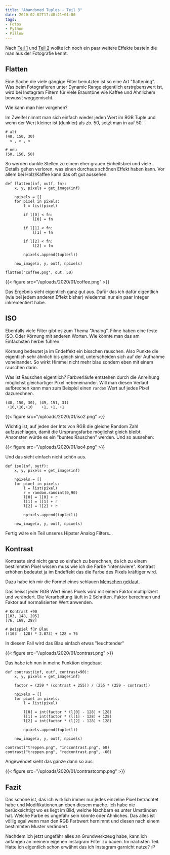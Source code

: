 ```yaml
---
title: "Abandoned Tuples - Teil 3"
date: 2020-02-02T17:48:21+01:00
tags:
- Fotos
- Python
- Pillow
---
```


Nach [Teil 1](/blog/2020/01/29/abandoned-tuples/) und [Teil 2](/blog/2020/01/29/abandoned-tuples-2/)
wollte ich noch ein paar weitere Effekte basteln die man aus der Fotografie
kennt.

<!--more-->

## Flatten

Eine Sache die viele gängige Filter benutzten ist so eine Art
"flattening". Was beim Fotografieren unter Dynamic Range eigentlich
erstrebenswert ist, wird bei Instagram Filtern für viele Brauntöne wie Kaffee und Ähnlichem
bewusst weggemischt.

Wie kann man hier vorgehen?

Im Zweifel nimmt man sich einfach wieder jeden Wert im RGB Tuple und wenn der
Wert kleiner ist (dunkler) als zb. 50, setzt man in auf 50.

```
# alt
(48, 150, 30)
  < , > , <

# neu
(50, 150, 50)
```

So werden dunkle Stellen zu einem eher grauen Einheitsbrei und viele Details
gehen verloren, was einen durchaus schönen Effekt haben kann. Vor allem bei
Holz/Kaffee kann das oft gut aussehen.

```
def flatten(inf, outf, fn):
    x, y, pixels = get_image(inf)

    npixels = []
    for pixel in pixels:
        l = list(pixel)

        if l[0] < fn:
            l[0] = fn

        if l[1] < fn:
            l[1] = fn

        if l[2] < fn:
            l[2] = fn

        npixels.append(tuple(l))

    new_image(x, y, outf, npixels)

flatten("coffee.png", out, 50)
```

{{< figure src="/uploads/2020/01/coffee.png" >}}

Das Ergebnis sieht eigentlich ganz gut aus. Dafür das ich dafür eigentlich
(wie bei jedem anderen Effekt bisher) wiedermal nur ein paar Integer
inkrementiert habe.

## ISO

Ebenfalls viele Filter gibt es zum Thema "Analog". Filme haben eine feste
ISO. Oder Körnung mit anderen Worten. Wie könnte man das am Einfachsten
herbei führen.

Körnung bedeutet ja im Endeffekt ein bisschen rauschen. Also Punkte die
eigentlich sehr ähnlich bis gleich sind, unterscheiden sich auf der Aufnahme
voneinander. So wirkt Himmel nicht mehr blau sondern eben mit einem rauschen
darin.

Was ist Rauschen eigentlich? Farbverläufe entstehen durch die Anreihung
möglichst gleichartiger Pixel nebeneinander. Will man diesen Verlauf
aufbrechen kann man zum Beispiel einen `random` Wert auf jedes Pixel
dazurechnen.

```
(48, 150, 30), (49, 151, 31)
 +10,+10,+10    +1, +1, +1
```

{{< figure src="/uploads/2020/01/iso2.png" >}}

Wichtig ist, auf jeden der Ints von RGB die gleiche Random Zahl
aufzuschlagen, damit die Ursprungsfarbe möglichst gleich bleibt. Ansonsten
würde es ein "buntes Rauschen" werden. Und so aussehen:

{{< figure src="/uploads/2020/01/iso4.png" >}}

Und das sieht einfach nicht schön aus.

```
def iso(inf, outf):
    x, y, pixels = get_image(inf)

    npixels = []
    for pixel in pixels:
        l = list(pixel)
        r = random.randint(0,90)
        l[0] = l[0] + r
        l[1] = l[1] + r
        l[2] = l[2] + r

        npixels.append(tuple(l))

    new_image(x, y, outf, npixels)
```

Fertig wäre ein Teil unseres Hipster Analog Filters...

## Kontrast

Kontraste sind nicht ganz so einfach zu berechnen, da ich zu einem bestimmten
Pixel wissen muss wie ich die Farbe "intensiviere". Kontrast erhöhen bedeutet
ja im Endeffekt das die Farbe des Pixels kräftiger wird.

Dazu habe ich mir die Formel eines schlauen [Menschen geklaut](https://www.dfstudios.co.uk/articles/programming/image-programming-algorithms/image-processing-algorithms-part-5-contrast-adjustment/).

Das heisst jeder RGB Wert eines Pixels wird mit einem Faktor
multipliziert und verändert. Die Verarbeitung läuft in 2 Schritten. Faktor
berechnen und Faktor auf normalisierten Wert anwenden.

```
# Kontrast +90
[103, 148, 205]
[76, 169, 287]

# Beispiel für Blau
((103 - 128) * 2.073) + 128 = 76
```

In diesem Fall wird das Blau einfach etwas "leuchtender"

{{< figure src="/uploads/2020/01/contrast.png" >}}

Das habe ich nun in meine Funktion eingebaut

```
def contrast(inf, outf, contrast=90):
    x, y, pixels = get_image(inf)

    factor = (259 * (contrast + 255)) / (255 * (259 - contrast))

    npixels = []
    for pixel in pixels:
        l = list(pixel)

        l[0] = int(factor * (l[0] - 128) + 128)
        l[1] = int(factor * (l[1] - 128) + 128)
        l[2] = int(factor * (l[2] - 128) + 128)

        npixels.append(tuple(l))

    new_image(x, y, outf, npixels)

contrast("treppen.png", "inccontrast.png", 60)
contrast("treppen.png", "redcontrast.png", -60)
```

Angewendet sieht das ganze dann so aus:

{{< figure src="/uploads/2020/01/contrastcomp.png" >}}

## Fazit

Das schöne ist, das ich wirklich immer nur jedes einzelne Pixel betrachtet
habe und Modifikationen an eben diesem mache. Ich habe nie berücksichtigt wo
es liegt im Bild, welche Nachbarn es unter Umständen hat. Welche Farbe es
ungefähr sein könnte oder Ähnliches. Das alles ist völlig egal wenn man den
RGB Farbwert hernimmt und diesen nach einem bestimmten Muster verändert.

Nachdem ich jetzt ungefähr alles an Grundwerkzeug habe, kann ich anfangen an
meinem eigenen Instagram Filter zu bauen. Im nächsten Teil. Hatte ich
eigentlich schon erwähnt das ich Instagram garnicht nutze? :P
